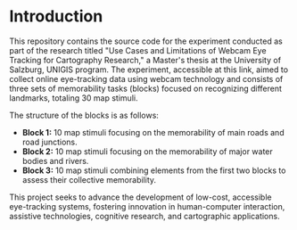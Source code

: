 # Introduction
This repository contains the source code for the experiment conducted as part of the research titled "Use Cases and Limitations of Webcam Eye Tracking for Cartography Research," a Master's thesis at the University of Salzburg, UNIGIS program.
The experiment, accessible at this link, aimed to collect online eye-tracking data using webcam technology and consists of three sets of memorability tasks (blocks) focused on recognizing different landmarks, totaling 30 map stimuli.

The structure of the blocks is as follows:

- **Block 1:** 10 map stimuli focusing on the memorability of main roads and road junctions.  
- **Block 2:** 10 map stimuli focusing on the memorability of major water bodies and rivers.  
- **Block 3:** 10 map stimuli combining elements from the first two blocks to assess their collective memorability. 

This project seeks to advance the development of low-cost, accessible eye-tracking systems, fostering innovation in human-computer interaction, assistive technologies, cognitive research, and cartographic applications.
